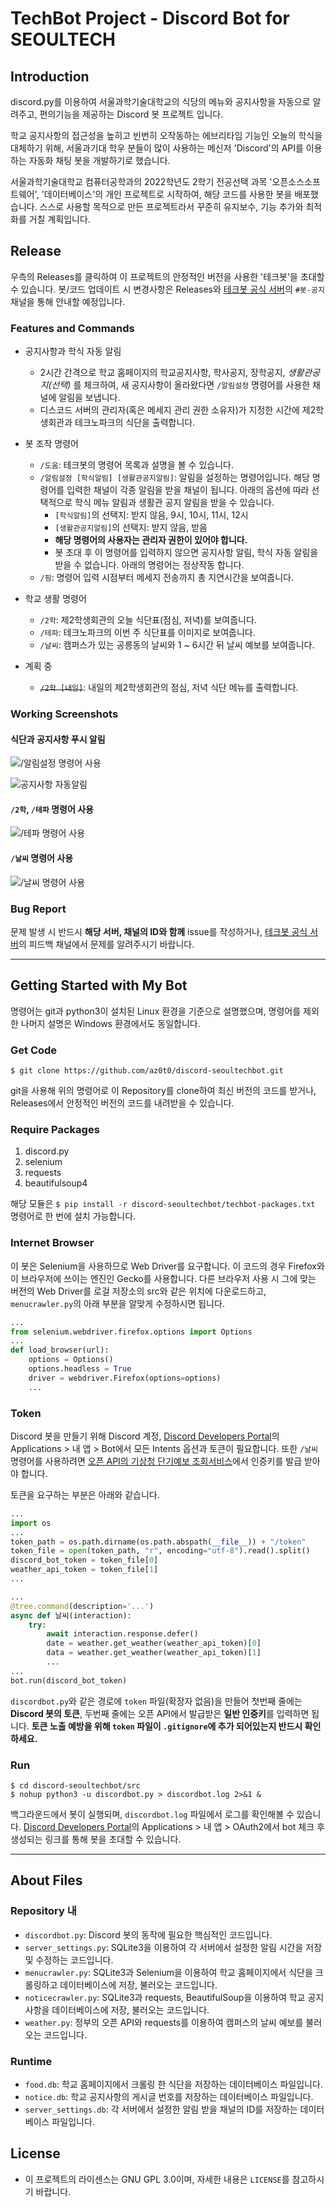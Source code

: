# TechBot Project - Discord Bot for SEOULTECH
## Introduction
discord.py를 이용하여 서울과학기술대학교의 식당의 메뉴와 공지사항을 자동으로 알려주고, 편의기능을 제공하는 Discord 봇 프로젝트 입니다.

학교 공지사항의 접근성을 높히고 빈번히 오작동하는 에브리타임 기능인 오늘의 학식을 대체하기 위해, 서울과기대 학우 분들이 많이 사용하는 메신저 'Discord'의 API를 이용하는 자동화 채팅 봇을 개발하기로 했습니다.

서울과학기술대학교 컴퓨터공학과의 2022학년도 2학기 전공선택 과목 '오픈소스소프트웨어', '데이터베이스'의 개인 프로젝트로 시작하여, 해당 코드를 사용한 봇을 배포했습니다.
스스로 사용할 목적으로 만든 프로젝트라서 꾸준히 유지보수, 기능 추가와 최적화를 거칠 계획입니다.

## Release
우측의 Releases를 클릭하여 이 프로젝트의 안정적인 버전을 사용한 '테크봇'을 초대할 수 있습니다.
봇/코드 업데이트 시 변경사항은 Releases와 [테크봇 공식 서버](https://discord.gg/wRXRHB7mr6)의 `#봇-공지`채널을 통해 안내할 예정입니다.

### Features and Commands
* 공지사항과 학식 자동 알림
  * 2시간 간격으로 학교 홈페이지의 학교공지사항, 학사공지, 장학공지, *생활관공지(선택)* 를 체크하여, 새 공지사항이 올라왔다면 `/알림설정` 명령어를 사용한 채널에 알림을 보냅니다.
  * 디스코드 서버의 관리자(혹은 메세지 관리 권한 소유자)가 지정한 시간에 제2학생회관과 테크노파크의 식단을 출력합니다.


* 봇 조작 명령어
  * `/도움`: 테크봇의 명령어 목록과 설명을 볼 수 있습니다.
  * `/알림설정 [학식알림] [생활관공지알림]`: 알림을 설정하는 명령어입니다. 해당 명령어를 입력한 채널이 각종 알림을 받을 채널이 됩니다.
    아래의 옵션에 따라 선택적으로 학식 메뉴 알림과 생활관 공지 알림을 받을 수 있습니다.
    * `[학식알림]`의 선택지: 받지 않음, 9시, 10시, 11시, 12시
    * `[생활관공지알림]`의 선택지: 받지 않음, 받음
    * **해당 명령어의 사용자는 관리자 권한이 있어야 합니다.**
    * 봇 초대 후 이 명령어를 입력하지 않으면 공지사항 알림, 학식 자동 알림을 받을 수 없습니다. 아래의 명령어는 정상작동 합니다.
  * `/핑`: 명령어 입력 시점부터 메세지 전송까지 총 지연시간을 보여줍니다.


* 학교 생활 명령어
  * `/2학`: 제2학생회관의 오늘 식단표(점심, 저녁)를 보여줍니다.
  * `/테파`: 테크노파크의 이번 주 식단표를 이미지로 보여줍니다.
  * `/날씨`: 캠퍼스가 있는 공릉동의 날씨와 1 ~ 6시간 뒤 날씨 예보를 보여줍니다.


* 계획 중
  * ~~`/2학 [내일]`~~: 내일의 제2학생회관의 점심, 저녁 식단 메뉴를 출력합니다.


### Working Screenshots
#### 식단과 공지사항 푸시 알림
![/알림설정 명령어 사용](https://user-images.githubusercontent.com/113516890/210235310-7ca6037d-9979-40d5-828e-a04b8b5c59dd.png)

![공지사항 자동알림](https://user-images.githubusercontent.com/113516890/210235400-d9f9caa9-1e2e-4f36-a309-ae18b73eb85c.png)

#### `/2학`, `/테파` 명령어 사용
![/테파 명령어 사용](https://user-images.githubusercontent.com/113516890/210235490-47ab2ff2-5b1c-437c-9df0-8c69d29d4b4c.png)

#### `/날씨` 명령어 사용
![/날씨 명령어 사용](https://user-images.githubusercontent.com/113516890/210235614-51a4259c-2635-4dae-b11b-030b99352573.png)

### Bug Report
문제 발생 시 반드시 **해당 서버, 채널의 ID와 함께** issue를 작성하거나, [테크봇 공식 서버](https://discord.gg/wRXRHB7mr6)의 피드백 채널에서 문제를 알려주시기 바랍니다.

---
## Getting Started with My Bot
명령어는 git과 python3이 설치된 Linux 환경을 기준으로 설명했으며, 명령어를 제외한 나머지 설명은 Windows 환경에서도 동일합니다.
### Get Code
```shell
$ git clone https://github.com/az0t0/discord-seoultechbot.git
```
git을 사용해 위의 명령어로 이 Repository를 clone하여 최신 버전의 코드를 받거나, Releases에서 안정적인 버전의 코드를 내려받을 수 있습니다.
### Require Packages
1. discord.py
2. selenium
3. requests
4. beautifulsoup4

해당 모듈은 `$ pip install -r discord-seoultechbot/techbot-packages.txt` 명령어로 한 번에 설치 가능합니다.

### Internet Browser
이 봇은 Selenium을 사용하므로 Web Driver를 요구합니다. 이 코드의 경우 Firefox와 이 브라우저에 쓰이는 엔진인 Gecko를 사용합니다.
다른 브라우저 사용 시 그에 맞는 버전의 Web Driver를 로걸 저장소의 src와 같은 위치에 다운로드하고, `menucrawler.py`의 아래 부분을 알맞게 수정하시면 됩니다.
```python 
...
from selenium.webdriver.firefox.options import Options
...
def load_browser(url):
    options = Options()
    options.headless = True
    driver = webdriver.Firefox(options=options)
    ...
```

### Token
Discord 봇을 만들기 위해 Discord 계정, [Discord Developers Portal](https://discord.com/developers/)의 Applications > 내 앱 > Bot에서 모든 Intents 옵션과 토큰이 필요합니다.
또한 `/날씨` 명령어를 사용하려면 [오픈 API의 기상청 단기예보 조회서비스](https://www.data.go.kr/data/15084084/openapi.do)에서 인증키를 발급 받아야 합니다.

토큰을 요구하는 부분은 아래와 같습니다.

```python
...
import os
...
token_path = os.path.dirname(os.path.abspath(__file__)) + "/token"
token_file = open(token_path, "r", encoding="utf-8").read().split()
discord_bot_token = token_file[0]
weather_api_token = token_file[1]
...

...
@tree.command(description='...')
async def 날씨(interaction):
    try:
        await interaction.response.defer()
        date = weather.get_weather(weather_api_token)[0]
        data = weather.get_weather(weather_api_token)[1]
        ...
...
bot.run(discord_bot_token)
```
`discordbot.py`와 같은 경로에 `token` 파일(확장자 없음)을 만들어 첫번째 줄에는 **Discord 봇의 토큰**, 두번째 줄에는 오픈 API에서 발급받은 **일반 인증키**를 입력하면 됩니다.
**토큰 노출 예방을 위해 `token` 파일이 `.gitignore`에 추가 되어있는지 반드시 확인하세요.**

### Run
```shell
$ cd discord-seoultechbot/src
$ nohup python3 -u discordbot.py > discordbot.log 2>&1 &
```
백그라운드에서 봇이 실행되며, `discordbot.log` 파일에서 로그를 확인해볼 수 있습니다.
[Discord Developers Portal](https://discord.com/developers/)의 Applications > 내 앱 > OAuth2에서 bot 체크 후 생성되는 링크를 통해 봇을 초대할 수 있습니다.


---
## About Files
### Repository 내
* `discordbot.py`: Discord 봇의 동작에 필요한 핵심적인 코드입니다.
* `server_settings.py`: SQLite3을 이용하여 각 서버에서 설정한 알림 시간을 저장 및 수정하는 코드입니다.
* `menucrawler.py`: SQLite3과 Selenium을 이용하여 학교 홈페이지에서 식단을 크롤링하고 데이터베이스에 저장, 불러오는 코드입니다.
* `noticecrawler.py`: SQLite3과 requests, BeautifulSoup을 이용하여 학교 공지사항을 데이터베이스에 저장, 불러오는 코드입니다.
* `weather.py`: 정부의 오픈 API와 requests를 이용하여 캠퍼스의 날씨 예보를 불러오는 코드입니다.

### Runtime
* `food.db`: 학교 홈페이지에서 크롤링 한 식단을 저장하는 데이터베이스 파일입니다.
* `notice.db`: 학교 공지사항의 게시글 번호를 저장하는 데이터베이스 파일입니다.
* `server_settings.db`: 각 서버에서 설정한 알림 받을 채널의 ID를 저장하는 데이터베이스 파일입니다.

## License
* 이 프로젝트의 라이센스는 GNU GPL 3.0이며, 자세한 내용은 `LICENSE`를 참고하시기 바랍니다.